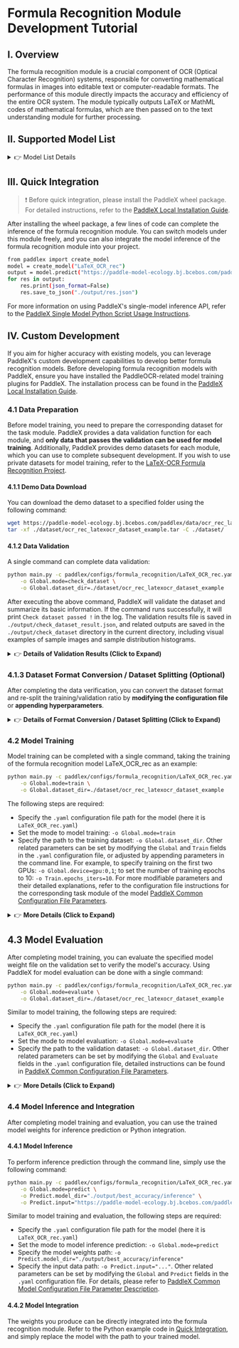 # Formula Recognition Module Development Tutorial

## I. Overview
The formula recognition module is a crucial component of OCR (Optical Character Recognition) systems, responsible for converting mathematical formulas in images into editable text or computer-readable formats. The performance of this module directly impacts the accuracy and efficiency of the entire OCR system. The module typically outputs LaTeX or MathML codes of mathematical formulas, which are then passed on to the text understanding module for further processing.

## II. Supported Model List

<details>
   <summary> 👉 Model List Details</summary>

<table>
  <tr>
    <th>Model</th>
    <th>Normed Edit Distance</th>
    <th>BLEU Score</th>
    <th>ExpRate (%)</th>
    <th>Model Size (M)</th>
    <th>Description</th>
  </tr>
  <tr>
    <td>LaTeX_OCR_rec</td>
    <td>0.8821</td>
    <td>0.0823</td>
    <td>40.01</td>
    <td>89.7 M</td>
    <td>LaTeX-OCR is a formula recognition algorithm based on an autoregressive large model. By adopting Hybrid ViT as the backbone network and transformer as the decoder, it significantly improves the accuracy of formula recognition.</td>
  </tr>
  
</table>

**Note: The above accuracy metrics are measured on the LaTeX-OCR formula recognition test set.**
</details>

## III. Quick Integration
> ❗ Before quick integration, please install the PaddleX wheel package. For detailed instructions, refer to the [PaddleX Local Installation Guide](../../../installation/installation_en.md).

After installing the wheel package, a few lines of code can complete the inference of the formula recognition module. You can switch models under this module freely, and you can also integrate the model inference of the formula recognition module into your project.

```bash
from paddlex import create_model
model = create_model("LaTeX_OCR_rec")
output = model.predict("https://paddle-model-ecology.bj.bcebos.com/paddlex/imgs/demo_image/general_formula_rec_001.png", batch_size=1)
for res in output:
    res.print(json_format=False)
    res.save_to_json("./output/res.json")
```
For more information on using PaddleX's single-model inference API, refer to the [PaddleX Single Model Python Script Usage Instructions](../../instructions/model_python_API_en.md).

## IV. Custom Development
If you aim for higher accuracy with existing models, you can leverage PaddleX's custom development capabilities to develop better formula recognition models. Before developing formula recognition models with PaddleX, ensure you have installed the PaddleOCR-related model training plugins for PaddleX. The installation process can be found in the [PaddleX Local Installation Guide](../../../installation/installation_en.md).

### 4.1 Data Preparation
Before model training, you need to prepare the corresponding dataset for the task module. PaddleX provides a data validation function for each module, and **only data that passes the validation can be used for model training**. Additionally, PaddleX provides demo datasets for each module, which you can use to complete subsequent development. If you wish to use private datasets for model training, refer to the [LaTeX-OCR Formula Recognition Project](https://github.com/lukas-blecher/LaTeX-OCR).

#### 4.1.1 Demo Data Download
You can download the demo dataset to a specified folder using the following command:

```bash
wget https://paddle-model-ecology.bj.bcebos.com/paddlex/data/ocr_rec_latexocr_dataset_example.tar -P ./dataset
tar -xf ./dataset/ocr_rec_latexocr_dataset_example.tar -C ./dataset/
```

#### 4.1.2 Data Validation
A single command can complete data validation:

```bash
python main.py -c paddlex/configs/formula_recognition/LaTeX_OCR_rec.yaml \
    -o Global.mode=check_dataset \
    -o Global.dataset_dir=./dataset/ocr_rec_latexocr_dataset_example
```
After executing the above command, PaddleX will validate the dataset and summarize its basic information. If the command runs successfully, it will print `Check dataset passed !` in the log. The validation results file is saved in `./output/check_dataset_result.json`, and related outputs are saved in the `./output/check_dataset` directory in the current directory, including visual examples of sample images and sample distribution histograms.
<details>
  <summary>👉 <b>Details of Validation Results (Click to Expand)</b></summary>

The specific content of the validation result file is:

```bash
{
  "done_flag": true,
  "check_pass": true,
  "attributes": {
    "train_samples": 9452,
    "train_sample_paths": [
      "../dataset/ocr_rec_latexocr_dataset_example/images/train_0109284.png",
      "../dataset/ocr_rec_latexocr_dataset_example/images/train_0217434.png",
      "../dataset/ocr_rec_latexocr_dataset_example/images/train_0166758.png",
      "../dataset/ocr_rec_latexocr_dataset_example/images/train_0022294.png",
      "../dataset/ocr_rec_latexocr_dataset_example/images/val_0071799.png",
      "../dataset/ocr_rec_latexocr_dataset_example/images/train_0017043.png",
      "../dataset/ocr_rec_latexocr_dataset_example/images/train_0026204.png",
      "../dataset/ocr_rec_latexocr_dataset_example/images/train_0209202.png",
      "../dataset/ocr_rec_latexocr_dataset_example/images/val_0157332.png",
      "../dataset/ocr_rec_latexocr_dataset_example/images/train_0232582.png"
    ],
    "val_samples": 1050,
    "val_sample_paths": [
      "../dataset/ocr_rec_latexocr_dataset_example/images/train_0070221.png",
      "../dataset/ocr_rec_latexocr_dataset_example/images/train_0157901.png",
      "../dataset/ocr_rec_latexocr_dataset_example/images/train_0085392.png",
      "../dataset/ocr_rec_latexocr_dataset_example/images/train_0196480.png",
      "../dataset/ocr_rec_latexocr_dataset_example/images/train_0096180.png",
      "../dataset/ocr_rec_latexocr_dataset_example/images/train_0136149.png",
      "../dataset/ocr_rec_latexocr_dataset_example/images/train_0143310.png",
      "../dataset/ocr_rec_latexocr_dataset_example/images/train_0004560.png",
      "../dataset/ocr_rec_latexocr_dataset_example/images/train_0115191.png",
      "../dataset/ocr_rec_latexocr_dataset_example/images/train_0015323.png"
    ]
  },
  "analysis": {
    "histogram": "check_dataset/histogram.png"
  },
  "dataset_path": "./dataset/ocr_rec_latexocr_dataset_example",
  "show_type": "image",
  "dataset_type": "LaTeXOCRDataset"
}
```
In the above validation results, `check_pass` being True indicates that the dataset format meets the requirements. Explanations for other indicators are as follows:
* `attributes.train_samples`: The number of training samples in this dataset is 9452;
* `attributes.val_samples`: The number of validation samples in this dataset is 1050;
* `attributes.train_sample_paths`: A list of relative paths to the visualized training samples in this dataset;
* `attributes.val_sample_paths`: A list of relative paths to the visualized validation samples in this dataset;

Additionally, the dataset verification also analyzes the distribution of sample numbers across all categories in the dataset and generates a distribution histogram (`histogram.png`):
![](https://raw.githubusercontent.com/cuicheng01/PaddleX_doc_images/main/images/data_prepare/formula_recognition/01.jpg)
</details>


### 4.1.3 Dataset Format Conversion / Dataset Splitting (Optional)
After completing the data verification, you can convert the dataset format and re-split the training/validation ratio by **modifying the configuration file** or **appending hyperparameters**.

<details>
  <summary>👉 <b>Details of Format Conversion / Dataset Splitting (Click to Expand)</b></summary>

**(1) Dataset Format Conversion**

The formula recognition supports converting `PKL` format datasets to `LaTeXOCRDataset` format. The parameters for dataset format conversion can be set by modifying the fields under `CheckDataset` in the configuration file. Examples of some parameters in the configuration file are as follows:

* `CheckDataset`:
  * `convert`:
    * `enable`: Whether to perform dataset format conversion. Formula recognition supports converting `PKL` format datasets to `LaTeXOCRDataset` format, default is `True`;
    * `src_dataset_type`: If dataset format conversion is performed, the source dataset format needs to be set, default is `PKL`, optional value is `PKL`;

For example, if you want to convert a `PKL` format dataset to `LaTeXOCRDataset` format, you need to modify the configuration file as follows:

```bash
......
CheckDataset:
  ......
  convert: 
    enable: True
    src_dataset_type: PKL
  ......
```
Then execute the command:

```bash
python main.py -c paddlex/configs/formula_recognition/LaTeX_OCR_rec.yaml \
    -o Global.mode=check_dataset \
    -o Global.dataset_dir=./dataset/ocr_rec_latexocr_dataset_example
```
After the data conversion is executed, the original annotation files will be renamed to `xxx.bak` in the original path.

The above parameters also support being set by appending command line arguments:

```bash
python main.py -c  paddlex/configs/formula_recognition/LaTeX_OCR_rec.yaml \
    -o Global.mode=check_dataset \
    -o Global.dataset_dir=./dataset/ocr_rec_latexocr_dataset_example \
    -o CheckDataset.convert.enable=True \
    -o CheckDataset.convert.src_dataset_type=PKL
```
**(2) Dataset Splitting**

The parameters for dataset splitting can be set by modifying the fields under `CheckDataset` in the configuration file. Examples of some parameters in the configuration file are as follows:

* `CheckDataset`:
  * `split`:
    * `enable`: Whether to re-split the dataset. When set to `True`, dataset splitting is performed, default is `False`;
    * `train_percent`: If the dataset is re-split, the percentage of the training set needs to be set, which is an integer between 0 and 100, and the sum with `val_percent` should be 100;

For example, if you want to re-split the dataset with 90% for the training set and 10% for the validation set, you need to modify the configuration file as follows:

```bash
......
CheckDataset:
  ......
  split:
    enable: True
    train_percent: 90
    val_percent: 10
  ......
```
Then execute the command:

```bash
python main.py -c paddlex/configs/formula_recognition/LaTeX_OCR_rec.yaml \
    -o Global.mode=check_dataset \
    -o Global.dataset_dir=./dataset/ocr_rec_latexocr_dataset_example
```
After the data splitting is executed, the original annotation files will be renamed to `xxx.bak` in the original path.

The above parameters also support being set by appending command line arguments:

```bash
python main.py -c  paddlex/configs/formula_recognition/LaTeX_OCR_rec.yaml \
    -o Global.mode=check_dataset \
    -o Global.dataset_dir=./dataset/ocr_rec_latexocr_dataset_example \
    -o CheckDataset.split.enable=True \
    -o CheckDataset.split.train_percent=90 \
    -o CheckDataset.split.val_percent=10
```
</details>

### 4.2 Model Training
Model training can be completed with a single command, taking the training of the formula recognition model LaTeX_OCR_rec as an example:

```bash
python main.py -c paddlex/configs/formula_recognition/LaTeX_OCR_rec.yaml  \
    -o Global.mode=train \
    -o Global.dataset_dir=./dataset/ocr_rec_latexocr_dataset_example
```
The following steps are required:

* Specify the `.yaml` configuration file path for the model (here it is `LaTeX_OCR_rec.yaml`)
* Set the mode to model training: `-o Global.mode=train`
* Specify the path to the training dataset: `-o Global.dataset_dir`. 
Other related parameters can be set by modifying the `Global` and `Train` fields in the `.yaml` configuration file, or adjusted by appending parameters in the command line. For example, to specify training on the first two GPUs: `-o Global.device=gpu:0,1`; to set the number of training epochs to 10: `-o Train.epochs_iters=10`. For more modifiable parameters and their detailed explanations, refer to the configuration file instructions for the corresponding task module of the model [PaddleX Common Configuration File Parameters](../../instructions/config_parameters_common_en.md).

<details>
  <summary>👉 <b>More Details (Click to Expand)</b></summary>

* During model training, PaddleX automatically saves the model weight files, with the default being `output`. If you need to specify a save path, you can set it through the `-o Global.output` field in the configuration file.
* PaddleX shields you from the concepts of dynamic graph weights and static graph weights. During model training, both dynamic and static graph weights are produced, and static graph weights are selected by default for model inference.
* When training other models, you need to specify the corresponding configuration file. The correspondence between models and configuration files can be found in [PaddleX Model List (CPU/GPU)](../../../support_list/models_list_en.md). After completing the model training, all outputs are saved in the specified output directory (default is `./output/`), typically including:

* `train_result.json`: Training result record file, recording whether the training task was completed normally, as well as the output weight metrics, related file paths, etc.;
* `train.log`: Training log file, recording changes in model metrics and loss during training;
* `config.yaml`: Training configuration file, recording the hyperparameter configuration for this training session;
* `.pdparams`, `.pdema`, `.pdopt.pdstate`, `.pdiparams`, `.pdmodel`: Model weight-related files, including network parameters, optimizer, EMA, static graph network parameters, static graph network structure, etc.;
</details>


## **4.3 Model Evaluation**
After completing model training, you can evaluate the specified model weight file on the validation set to verify the model's accuracy. Using PaddleX for model evaluation can be done with a single command:

```bash
python main.py -c paddlex/configs/formula_recognition/LaTeX_OCR_rec.yaml  \
    -o Global.mode=evaluate \
    -o Global.dataset_dir=./dataset/ocr_rec_latexocr_dataset_example
```
Similar to model training, the following steps are required:

* Specify the `.yaml` configuration file path for the model (here it is `LaTeX_OCR_rec.yaml`)
* Set the mode to model evaluation: `-o Global.mode=evaluate`
* Specify the path to the validation dataset: `-o Global.dataset_dir`. 
Other related parameters can be set by modifying the `Global` and `Evaluate` fields in the `.yaml` configuration file, detailed instructions can be found in [PaddleX Common Configuration File Parameters](../../instructions/config_parameters_common_en.md).

<details>
  <summary>👉 <b>More Details (Click to Expand)</b></summary>


When evaluating the model, you need to specify the model weights file path. Each configuration file has a default weight save path built-in. If you need to change it, simply set it by appending a command line parameter, such as `-o Evaluate.weight_path=./output/best_accuracy/best_accuracy.pdparams`.

After completing the model evaluation, an `evaluate_result.json` file will be produced, which records the evaluation results, specifically, whether the evaluation task was completed successfully and the model's evaluation metrics, including recall1、recall5、mAP；

</details>


### **4.4 Model Inference and Integration**
After completing model training and evaluation, you can use the trained model weights for inference prediction or Python integration.


#### 4.4.1 Model Inference
To perform inference prediction through the command line, simply use the following command:
```bash
python main.py -c paddlex/configs/formula_recognition/LaTeX_OCR_rec.yaml \
    -o Global.mode=predict \
    -o Predict.model_dir="./output/best_accuracy/inference" \
    -o Predict.input="https://paddle-model-ecology.bj.bcebos.com/paddlex/imgs/demo_image/general_formula_rec_001.png"
```
Similar to model training and evaluation, the following steps are required:

* Specify the `.yaml` configuration file path for the model (here it is `LaTeX_OCR_rec.yaml`)
* Set the mode to model inference prediction: `-o Global.mode=predict`
* Specify the model weights path: `-o Predict.model_dir="./output/best_accuracy/inference"`
* Specify the input data path: `-o Predict.input="..."`. 
Other related parameters can be set by modifying the `Global` and `Predict` fields in the `.yaml` configuration file. For details, please refer to [PaddleX Common Model Configuration File Parameter Description](../../instructions/config_parameters_common_en.md).


#### 4.4.2 Model Integration

The weights you produce can be directly integrated into the formula recognition module. Refer to the Python example code in [Quick Integration](#iii-quick-integration), and simply replace the model with the path to your trained model.
